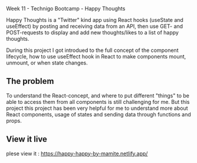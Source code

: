 Week 11 - Technigo Bootcamp - Happy Thoughts

Happy Thoughts is a "Twitter" kind app using React hooks (useState and useEffect) by posting and receiving data from an API, then use GET- and POST-requests to display and add new thoughts/likes to a list of happy thoughts. 

During this project I got introdued to the full concept of the component lifecycle, how to use useEffect hook in React to make  components mount, unmount, or when state changes.

## The problem

To understand the React-concept, and where to put different "things" to be able to access them from all components is still challenging for me. But this project this project has been very helpful for me to understand more about React components, usage of states and sending data through functions and props.

## View it live

plese view it : https://happy-happy-by-mamite.netlify.app/
